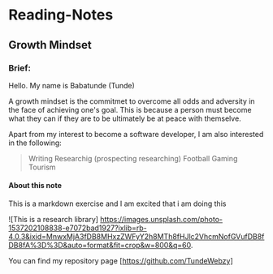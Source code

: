 # Reading-Notes

## Growth Mindset

### Brief:

Hello. My name is Babatunde (Tunde)

A growth mindset is the commitmet to overcome all odds and adversity in the face of achieving one's goal. This is because a person must become what they can if they are to be ultimately be at peace with themselve. 

Apart from my interest to become a software developer, I am also interested in the following:

> Writing
> Researchig (prospecting researching)
> Football
> Gaming
> Tourism

#### About this note

This is a markdown exercise and I am excited that i am doing this

![This is a research library] https://images.unsplash.com/photo-1537202108838-e7072bad1927?ixlib=rb-4.0.3&ixid=MnwxMjA3fDB8MHxzZWFyY2h8MTh8fHJlc2VhcmNofGVufDB8fDB8fA%3D%3D&auto=format&fit=crop&w=800&q=60. 

You can find my repository page [https://github.com/TundeWebzy]
